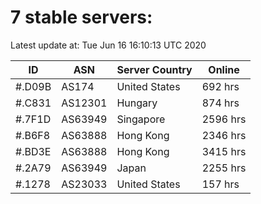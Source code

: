 # 7 stable servers:

Latest update at: Tue Jun 16 16:10:13 UTC 2020

| ID | ASN | Server Country | Online |
| -- | --- | -------------- | ------ |
| #.D09B | AS174 | United States | 692 hrs |
| #.C831 | AS12301 | Hungary | 874 hrs |
| #.7F1D | AS63949 | Singapore | 2596 hrs |
| #.B6F8 | AS63888 | Hong Kong | 2346 hrs |
| #.BD3E | AS63888 | Hong Kong | 3415 hrs |
| #.2A79 | AS63949 | Japan | 2255 hrs |
| #.1278 | AS23033 | United States | 157 hrs |

